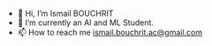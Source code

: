 - 👋 Hi, I’m Ismail BOUCHRIT
- 👀 I’m currently an AI and ML Student.
- 📫 How to reach me ismail.bouchrit.ac@gmail.com

<!---
ismailbouchrit1/ismailbouchrit1 is a ✨ special ✨ repository because its `README.md` (this file) appears on your GitHub profile.
You can click the Preview link to take a look at your changes.
--->
